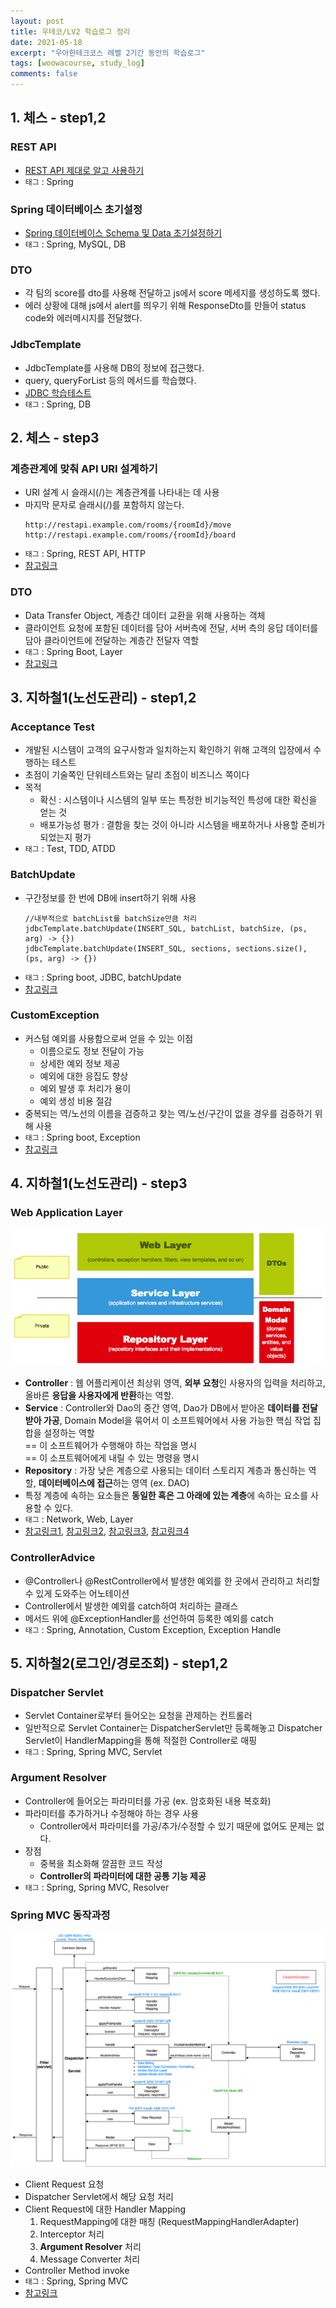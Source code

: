```yaml
---
layout: post
title: 우테코/LV2 학습로그 정리
date: 2021-05-18
excerpt: "우아한테크코스 레벨 2기간 동안의 학습로그"
tags: [woowacourse, study_log]
comments: false
---
```


## 1. 체스 - step1,2
### REST API
- [REST API 제대로 알고 사용하기](https://meetup.toast.com/posts/92)
- `태그` : Spring

### Spring 데이터베이스 초기설정
- [Spring 데이터베이스 Schema 및 Data 초기설정하기](https://wan-blog.tistory.com/52)
- `태그` : Spring, MySQL, DB

### DTO
- 각 팀의 score를 dto를 사용해 전달하고 js에서 score 메세지를 생성하도록 했다.
- 에러 상황에 대해 js에서 alert를 띄우기 위해 ResponseDto를 만들어 status code와 에러메시지를 전달했다.

### JdbcTemplate
- JdbcTemplate를 사용해 DB의 정보에 접근했다.
- query, queryForList 등의 메서드를 학습했다.
- [JDBC 학습테스트](https://github.com/next-step/spring-learning-test/tree/jdbc)
- `태그` : Spring, DB

## 2. 체스 - step3
### 계층관계에 맞춰 API URI 설계하기
- URI 설계 시 슬래시(/)는 계층관계를 나타내는 데 사용
- 마지막 문자로 슬래시(/)를 포함하지 않는다.
  ```
  http://restapi.example.com/rooms/{roomId}/move
  http://restapi.example.com/rooms/{roomId}/board
  ```
- `태그` : Spring, REST API, HTTP
- [참고링크](https://meetup.toast.com/posts/92)

### DTO
- Data Transfer Object, 계층간 데이터 교환을 위해 사용하는 객체
- 클라이언트 요청에 포함된 데이터를 담아 서버측에 전달, 서버 측의 응답 데이터를 담아 클라이언트에 전달하는 계층간 전달자 역할
- `태그` : Spring Boot, Layer
- [참고링크](https://woowacourse.github.io/javable/post/2021-04-25-dto-layer-scope/)

## 3. 지하철1(노선도관리) - step1,2
### Acceptance Test
- 개발된 시스템이 고객의 요구사항과 일치하는지 확인하기 위해 고객의 입장에서 수행하는 테스트
- 초점이 기술쪽인 단위테스트와는 달리 초점이 비즈니스 쪽이다
- 목적
    - 확신 : 시스템이나 시스템의 일부 또는 특정한 비기능적인 특성에 대한 확신을 얻는 것
    - 배포가능성 평가 : 결함을 찾는 것이 아니라 시스템을 배포하거나 사용할 준비가 되었는지 평가
- `태그` : Test, TDD, ATDD

### BatchUpdate
- 구간정보를 한 번에 DB에 insert하기 위해 사용
  ```
  //내부적으로 batchList를 batchSize만큼 처리
  jdbcTemplate.batchUpdate(INSERT_SQL, batchList, batchSize, (ps, arg) -> {})
  jdbcTemplate.batchUpdate(INSERT_SQL, sections, sections.size(), (ps, arg) -> {})
  ```
- `태그` : Spring boot, JDBC, batchUpdate
- [참고링크](https://woowabros.github.io/experience/2020/09/23/hibernate-batch.html?fbclid=IwAR0mKmOVyJuLYF8N3uRkelNSdFxkK8Mw0DGg4HFC64T2p0XtvqZ-2y1Tusw)

### CustomException
- 커스텀 예외를 사용함으로써 얻을 수 있는 이점
    - 이름으로도 정보 전달이 가능
    - 상세한 예외 정보 제공
    - 예외에 대한 응집도 향상
    - 예외 발생 후 처리가 용이
    - 예외 생성 비용 절감
- 중복되는 역/노선의 이름을 검증하고 찾는 역/노선/구간이 없을 경우를 검증하기 위해 사용
- `태그` : Spring boot, Exception
- [참고링크](https://woowacourse.github.io/javable/post/2020-08-17-custom-exception/)

## 4. 지하철1(노선도관리) - step3
### Web Application Layer
![img](https://github.com/binghe819/TIL/raw/master/Network/Layer/image/web_layer.png)
- **Controller** : 웹 어플리케이션 최상위 영역, **외부 요청**인 사용자의 입력을 처리하고, 올바른 **응답을 사용자에게 반환**하는 역할.
- **Service** : Controller와 Dao의 중간 영역, Dao가 DB에서 받아온 **데이터를 전달받아 가공**, Domain Model을 묶어서 이 소프트웨어에서 사용 가능한 핵심 작업 집합을 설정하는 역할  
    == 이 소프트웨어가 수행해야 하는 작업을 명시  
    == 이 소프트웨어에게 내릴 수 있는 명령을 명시
- **Repository** : 가장 낮은 계층으로 사용되는 데이터 스토리지 계층과 통신하는 역할, **데이터베이스에 접근**하는 영역 (ex. DAO)
- 특정 계층에 속하는 요소들은 **동일한 혹은 그 아래에 있는 계층**에 속하는 요소를 사용할 수 있다.
- `태그` : Network, Web, Layer
- [참고링크1](https://www.petrikainulainen.net/software-development/design/understanding-spring-web-application-architecture-the-classic-way/), [참고링크2](https://lifelife7777.tistory.com/100), [참고링크3](https://umbum.dev/1066), [참고링크4](https://github.com/binghe819/TIL/blob/master/Network/Layer/WebLayer.md)

### ControllerAdvice
- @Controller나 @RestController에서 발생한 예외를 한 곳에서 관리하고 처리할 수 있게 도와주는 어노테이션
- Controller에서 발생한 예외를 catch하여 처리하는 클래스
- 메서드 위에 @ExceptionHandler를 선언하여 등록한 예외를 catch
- `태그` : Spring, Annotation, Custom Exception, Exception Handle

## 5. 지하철2(로그인/경로조회) - step1,2
### Dispatcher Servlet
- Servlet Container로부터 들어오는 요청을 관제하는 컨트롤러
- 일반적으로 Servlet Container는 DispatcherServlet만 등록해놓고 Dispatcher Servlet이 HandlerMapping을 통해 적절한 Controller로 매핑
- `태그` : Spring, Spring MVC, Servlet

### Argument Resolver
- Controller에 들어오는 파라미터를 가공 (ex. 암호화된 내용 복호화)
- 파라미터를 추가하거나 수정해야 하는 경우 사용
    - Controller에서 파라미터를 가공/추가/수정할 수 있기 때문에 없어도 문제는 없다.
- 장점
    - 중복을 최소화해 깔끔한 코드 작성
    - **Controller의 파라미터에 대한 공통 기능 제공**
- `태그` : Spring, Spring MVC, Resolver

### Spring MVC 동작과정
![img](https://github.com/binghe819/TIL/raw/master/Spring/MVC/image/mvc-flow.png)
- Client Request 요청
- Dispatcher Servlet에서 해당 요청 처리
- Client Request에 대한 Handler Mapping
    1. RequestMapping에 대한 매칭 (RequestMappingHandlerAdapter)
    2. Interceptor 처리
    3. **Argument Resolver** 처리
    4. Message Converter 처리
- Controller Method invoke
- `태그` : Spring, Spring MVC
- [참고링크](https://github.com/binghe819/TIL/blob/master/Spring/MVC/Spring%20MVC%20flow.md)
